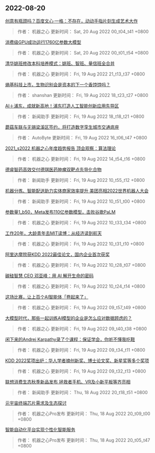 
## 2022-08-20

 [创意有瓶颈吗？百度文心·一格：不存在，动动手指片刻生成艺术大作](https://www.jiqizhixin.com/articles/2022-08-20-2)

> 作者： 机器之心  更新时间： Sat, 20 Aug 2022 00_t04_t41 +0800

 [消费级GPU成功运行1760亿参数大模型](https://www.jiqizhixin.com/articles/2022-08-20)

> 作者： 机器之心  更新时间： Sat, 20 Aug 2022 00_t01_t54 +0800

 [清华姚班修改本科培养模式：姚班、智班、量信班全合并](https://www.jiqizhixin.com/articles/2022-08-19-17)

> 作者： 机器之心  更新时间： Fri, 19 Aug 2022 21_t13_t37 +0800

 [熵基科技上市，生物识别会是资本的下一个香饽饽吗？](https://www.jiqizhixin.com/articles/2022-08-19-16)

> 作者： shanshan  更新时间： Fri, 19 Aug 2022 18_t23_t27 +0800

 [AI＋浦东，成就新高地！浦东打造人工智能创新应用先导区](https://www.jiqizhixin.com/articles/2022-08-19-15)

> 作者： 新闻助手  更新时间： Fri, 19 Aug 2022 18_t18_t21 +0800

 [蘑菇车联与无锡梁溪区签约，将打造数字孪生城市交通底座](https://www.jiqizhixin.com/articles/2022-08-19-14)

> 作者： AutoByte  更新时间： Fri, 19 Aug 2022 16_t06_t47 +0800

 [2021_s2022 机器之心年度趋势报告   顶会观察：算法理论](https://www.jiqizhixin.com/articles/2022-08-19-13)

> 作者： 机器之心  更新时间： Fri, 19 Aug 2022 14_t54_t16 +0800

 [德睿智药高效交付德琪医药肿瘤双靶点先导化合物](https://www.jiqizhixin.com/articles/2022-08-19-10)

> 作者： 新闻助手  更新时间： Fri, 19 Aug 2022 10_t55_t12 +0800

 [机器分拣、智能配送助力实体商家效率提升  美团亮相2022世界机器人大会](https://www.jiqizhixin.com/articles/2022-08-19-9)

> 作者： 新闻助手  更新时间： Fri, 19 Aug 2022 10_t51_t00 +0800

 [参数量1_b50，Meta发布110亿参数模型，击败谷歌PaLM](https://www.jiqizhixin.com/articles/2022-08-19-8)

> 作者： 机器之心  更新时间： Fri, 19 Aug 2022 10_t33_t34 +0800

 [工作20年，大龄青年去MIT读博：从经济读到航天](https://www.jiqizhixin.com/articles/2022-08-19-7)

> 作者： 机器之心  更新时间： Fri, 19 Aug 2022 10_t31_t10 +0800

 [阿里达摩院获KDD 2022最佳论文，国内企业首次获奖](https://www.jiqizhixin.com/articles/2022-08-19-6)

> 作者： 机器之心  更新时间： Fri, 19 Aug 2022 10_t28_t07 +0800

 [碳硅智慧 CEO 邓亚峰：用 AI 解开生命的密码](https://www.jiqizhixin.com/articles/2022-08-19-5)

> 作者： 机器之心  更新时间： Fri, 19 Aug 2022 10_t24_t14 +0800

 [这场比赛，让上百个AI智能体「卷起来了」](https://www.jiqizhixin.com/articles/2022-08-19-4)

> 作者： 机器之心  更新时间： Fri, 19 Aug 2022 09_t57_t49 +0800

 [大模型时代，那些一起训练AI模型的企业是怎么应对数据顾虑的？](https://www.jiqizhixin.com/articles/2022-08-19-3)

> 作者： 机器之心  更新时间： Fri, 19 Aug 2022 09_t40_t38 +0800

 [闲下来的Andrej Karpathy录了个课程：保证学会，你听不懂我吃鞋](https://www.jiqizhixin.com/articles/2022-08-19-2)

> 作者： 机器之心  更新时间： Fri, 19 Aug 2022 09_t34_t11 +0800

 [KDD 2022奖项出炉：华人学者摘创新奖、博士论文奖、新星奖等多个奖项](https://www.jiqizhixin.com/articles/2022-08-19)

> 作者： 机器之心  更新时间： Fri, 19 Aug 2022 09_t32_t13 +0800

 [联想消费生态秋季新品发布 拯救者手机、VR及小新平板等齐亮相](https://www.jiqizhixin.com/articles/2022-08-18-9)

> 作者： 新闻助手  更新时间： Thu, 18 Aug 2022 20_t18_t51 +0800

 [元宇宙终端芯片需求及生态探讨](https://www.jiqizhixin.com/articles/2022-08-18-8)

> 作者： 机器之心Pro发布  更新时间： Thu, 18 Aug 2022 20_t09_t00 +0800

 [智能自动化平台实现个性化智能服务](https://www.jiqizhixin.com/articles/2022-08-18-7)

> 作者： 机器之心Pro发布  更新时间： Thu, 18 Aug 2022 20_t05_t47 +0800
